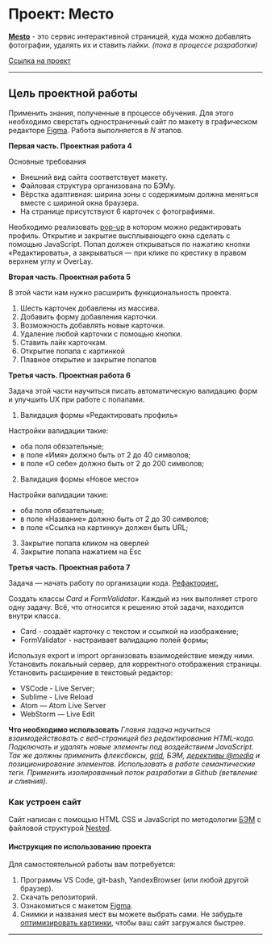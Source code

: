 # **Проект: Место**

[**Mesto**](https://dimpaz.github.io/mesto/index.html) - это сервис интерактивной страницей, куда можно добавлять фотографии, удалять их и ставить лайки. _(пока в процессе разработки)_

[Ссылка на проект](https://dimpaz.github.io/mesto/index.html)

---

## Цель проектной работы

Применить знания, полученные в процессе обучения. Для этого необходимо сверстать одностраничный сайт по макету в графическом редакторе [Figma](https://www.figma.com/file/2cn9N9jSkmxD84oJik7xL7/JavaScript.-Sprint-4?node-id=0%3A1). Работа выполняется в _N_ этапов.

**Первая часть. Проектная работа 4**

Основные требования

- Внешний вид сайта соответствует макету.
- Файловая структура организована по БЭМу.
- Вёрстка адаптивная: ширина зоны с содержимым должна меняться вместе с шириной окна браузера.
- На странице присутствуют 6 карточек с фотографиями.

Необходимо реализовать [pop-up](https://ru.wikipedia.org/wiki/Всплывающее_окно) в котором можно редактировать профиль. Открытие и закрытие высплывающего окна сделать с помощью JavaScript. Попап должен открываться по нажатию кнопки «Редактировать», а закрываться — при клике по крестику в правом верхнем углу и OverLay.

**Вторая часть. Проектная работа 5**

В этой части нам нужно расширить функциональность проекта.

1. Шесть карточек добавлены из массива.
2. Добавить форму добавления карточки.
3. Возможность добавлять новые карточки.
4. Удаление любой карточки с помощью кнопки.
5. Ставить лайк карточкам.
6. Открытие попапа с картинкой
7. Плавное открытие и закрытие попапов

**Третья часть. Проектная работа 6**

Задача этой части научиться писать автоматическую валидацию форм и улучшить UX при работе с попапами.

1. Валидация формы «Редактировать профиль»

Настройки валидации такие:

- оба поля обязательные;
- в поле «Имя» должно быть от 2 до 40 символов;
- в поле «О себе» должно быть от 2 до 200 символов;

2. Валидация формы «Новое место»

Настройки валидации такие:

- оба поля обязательные;
- в поле «Название» должно быть от 2 до 30 символов;
- в поле «Ссылка на картинку» должен быть URL;

3. Закрытие попапа кликом на оверлей
4. Закрытие попапа нажатием на Esc

**Третья часть. Проектная работа 7**

Задача — начать работу по организации кода. [Рефакторинг.](https://ru.wikipedia.org/wiki/Рефакторинг)

Создать классы _Card_ и _FormValidator_. Каждый из них выполняет строго одну задачу. Всё, что относится к решению этой задачи, находится внутри класса.

- Card - создаёт карточку с текстом и ссылкой на изображение;
- FormValidator - настраивает валидацию полей формы;

Используя export и import организовать взаимодействие между ними.
Установить локальный сервер, для корректного отображения страницы. Установить расширение в текстовый редактор:

- VSCode - Live Server;
- Sublime - Live Reload
- Atom — Atom Live Server
- WebStorm — Live Edit

**Что необходимо использовать**
_Главня задача научиться взаимодействовать с веб-страницей без редактирования HTML-кода. Подключать и удалять новые элементы под воздействием JavaScript. Так же должны применить флексбоксы, [grid](https://doka.guide/css/grid-guide/), БЭМ, [дерективы @media](https://doka.guide/css/media/) и позиционирование элементов. Использовать в работе семантические теги. Применить изолированный поток разработки в Github (ветвление и слияния)._

### Как устроен сайт

Сайт написан с помощью HTML CSS и JavaScript по методологии [БЭМ](https://ru.bem.info/ "Блок Элемент Модификатор") с файловой структурой [Nested](https://ru.bem.info/methodology/filestructure/#nested "Классическая схема организации файловой структуры БЭМ").

#### Инструкция по использованию проекта

Для самостоятельной работы вам потребуется:

1. Программы VS Code, git-bash, YandexBrowser (или любой другой браузер).
2. Скачать репозиторий.
3. Ознакомиться с макетом [Figma](https://www.figma.com/file/2cn9N9jSkmxD84oJik7xL7/JavaScript.-Sprint-4?node-id=0%3A1).
4. Снимки и названия мест вы можете выбрать сами. Не забудьте [оптимизировать картинки](https://tinypng.com/), чтобы ваш сайт загружался быстрее.

---
